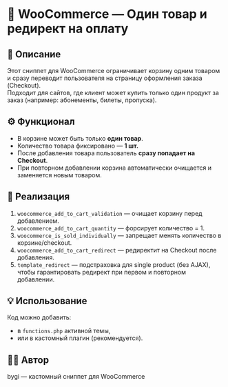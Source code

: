 # 🛒 WooCommerce — Один товар и редирект на оплату

## 📌 Описание
Этот сниппет для WooCommerce ограничивает корзину одним товаром и сразу переводит пользователя на страницу оформления заказа (Checkout).  
Подходит для сайтов, где клиент может купить только один продукт за заказ (например: абонементы, билеты, пропуска).

## ⚙️ Функционал
- В корзине может быть только **один товар**.
- Количество товара фиксировано — **1 шт.**
- После добавления товара пользователь **сразу попадает на Checkout**.
- При повторном добавлении корзина автоматически очищается и заменяется новым товаром.

## 🔑 Реализация
1. `woocommerce_add_to_cart_validation` — очищает корзину перед добавлением.
2. `woocommerce_add_to_cart_quantity` — форсирует количество = 1.
3. `woocommerce_is_sold_individually` — запрещает менять количество в корзине/checkout.
4. `woocommerce_add_to_cart_redirect` — редиректит на Checkout после добавления.
5. `template_redirect` — подстраховка для single product (без AJAX), чтобы гарантировать редирект при первом и повторном добавлении.

## 💡 Использование
Код можно добавить:
- в `functions.php` активной темы,  
- или в кастомный плагин (рекомендуется).

## 🧑‍💻 Автор
bygi — кастомный сниппет для WooCommerce
